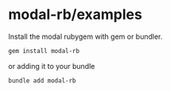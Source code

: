 # modal-rb/examples

Install the modal rubygem with gem or bundler.

```sh
gem install modal-rb
```

or adding it to your bundle

```sh
bundle add modal-rb
```
